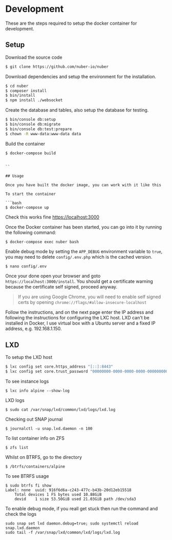 # Development

These are the steps required to setup the docker container for development.

## Setup

Download the source code

```bash
$ git clone https://github.com/nuber-io/nuber
```

Download dependencies and setup the environment for the installation.

```bash
$ cd nuber
$ composer install
$ bin/install
$ npm install ./websocket
```

Create the database and tables, also setup the database for testing.

```bash
$ bin/console db:setup
$ bin/console db:migrate
$ bin/console db:test:prepare
$ chown -R www-data:www-data data
```

Build the container

```bash
$ docker-compose build
```

````

``

## Usage

Once you have built the docker image, you can work with it like this

To start the container

```bash
$ docker-compose up
````

Check this works fine
[https://localhost:3000](https://localhost:3000)

Once the Docker container has been started, you can go into it by running the following command:

```bash
$ docker-compose exec nuber bash
```

Enable debug mode by setting the `APP_DEBUG` environment variable to `true`, you may need to delete `config/.env.php` which is the cached version.

```
$ nano config/.env
```

Once your done open your browser and goto `https://localhost:3000/install`. You should get a certificate warning because the certificate self signed, proceed anyway.

> If you are using Google Chrome, you will need to enable self signed certs by opening `chrome://flags/#allow-insecure-localhost`

Follow the instructions, and on the next page enter the IP address and following the instructions for configuring the LXC host. LXD can't be installed in Docker, I use virtual box with a Ubuntu server and a fixed IP address, e.g. 192.168.1.150.

## LXD

To setup the LXD host

```bash
$ lxc config set core.https_address "[::]:8443"
$ lxc config set core.trust_password "00000000-0000-0000-0000-000000000000"
```

To see instance logs

```
$ lxc info alpine --show-log
```

LXD logs

```
$ sudo cat /var/snap/lxd/common/lxd/logs/lxd.log
```

Checking out SNAP journal

```
$ journalctl -u snap.lxd.daemon -n 100
```

To list container info on ZFS

```
$ zfs list
```

Whilst on BTRFS, go to the directory

```
$ /btrfs/containers/alpine
```

To see BTRFS usage

```
$ sudo btrfs fi show
Label: none  uuid: 916f6d6a-c243-477c-b43b-20d12eb15518
	Total devices 1 FS bytes used 10.88GiB
	devid    1 size 53.50GiB used 21.03GiB path /dev/sda3
```

To enable debug mode, if you reall get stuck then run the command and check the logs

```
sudo snap set lxd daemon.debug=true; sudo systemctl reload snap.lxd.daemon
sudo tail -f /var/snap/lxd/common/lxd/logs/lxd.log
```

